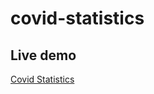 # covid-statistics

## Live demo

[Covid Statistics](https://master-covid-statistics.herokuapp.com/)
